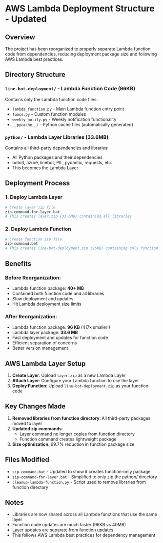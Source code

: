 # AWS Lambda Deployment Structure - Updated

## Overview
The project has been reorganized to properly separate Lambda function code from dependencies, reducing deployment package size and following AWS Lambda best practices.

## Directory Structure

### `line-bot-deployment/` - Lambda Function Code (96KB)
Contains only the Lambda function code files:
- `lambda_function.py` - Main Lambda function entry point
- `funcs.py` - Custom function modules
- `weekly-notify.py` - Weekly notification functionality
- `__pycache__/` - Python cache files (automatically generated)

### `python/` - Lambda Layer Libraries (33.6MB)
Contains all third-party dependencies and libraries:
- All Python packages and their dependencies
- boto3, azure, linebot, PIL, pydantic, requests, etc.
- This becomes the Lambda Layer

## Deployment Process

### 1. Deploy Lambda Layer
```bash
# Create layer zip file
zip-command-for-layer.bat
# This creates layer.zip (33.6MB) containing all libraries
```

### 2. Deploy Lambda Function
```bash
# Create function zip file
zip-command.bat  
# This creates line-bot-deployment.zip (96KB) containing only function code
```

## Benefits

### Before Reorganization:
- Lambda function package: **40+ MB**
- Contained both function code and all libraries
- Slow deployment and updates
- Hit Lambda deployment size limits

### After Reorganization:
- Lambda function package: **96 KB** (417x smaller!)
- Lambda layer package: **33.6 MB**
- Fast deployment and updates for function code
- Efficient separation of concerns
- Better version management

## AWS Lambda Layer Setup

1. **Create Layer**: Upload `layer.zip` as a new Lambda Layer
2. **Attach Layer**: Configure your Lambda function to use the layer
3. **Deploy Function**: Upload `line-bot-deployment.zip` as your function code

## Key Changes Made

1. **Removed libraries from function directory**: All third-party packages moved to layer
2. **Updated zip commands**: 
   - Layer command no longer copies from function directory
   - Function command creates lightweight package
3. **Size optimization**: 99.7% reduction in function package size

## Files Modified
- `zip-command.bat` - Updated to show it creates function-only package
- `zip-command-for-layer.bat` - Simplified to only zip the python/ directory
- `cleanup-lambda-function.py` - Script used to remove libraries from function directory

## Notes
- Libraries are now shared across all Lambda functions that use the same layer
- Function code updates are much faster (96KB vs 40MB)
- Layer updates are separate from function updates
- This follows AWS Lambda best practices for dependency management
